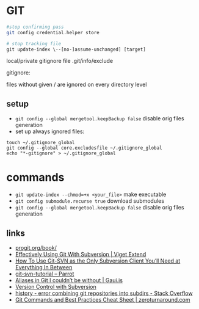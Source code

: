 # GIT
    
```bash
#stop confirming pass
git config credential.helper store

# stop tracking file
git update-index \--[no-]assume-unchanged] [target]
```

local/private gitignore file .git/info/exclude

gitignore:

files without given / are ignored on every directory level

## setup

* `git config --global mergetool.keepBackup false` disable orig files generation
* set up always ignored files:
```
touch ~/.gitignore_global
git config --global core.excludesfile ~/.gitignore_global
echo "*-gitignore" > ~/.gitignore_global
```

# commands

* `git update-index --chmod=+x <your_file>` make executable
* `git config submodule.recurse true` download submodules
* `git config --global mergetool.keepBackup false` disable orig files generation

## links

* [progit.org/book/](http://progit.org/book/)
* [Effectively Using Git With Subversion | Viget Extend](http://www.viget.com/extend/effectively-using-git-with-subversion/)
* [How To Use Git-SVN as the Only Subversion Client You’ll Need at Everything In Between](http://maymay.net/blog/2009/02/24/how-to-use-git-svn-as-the-only-subversion-client-youll-need/)
* [git-svn-tutorial – Parrot](http://trac.parrot.org/parrot/wiki/git-svn-tutorial)
* [Aliases in Git I couldn’t be without | Gaui.is](http://gaui.is/aliases-in-git-i-couldnt-be-without/)
* [Version Control with Subversion](http://svnbook.red-bean.com/)
* [history - error combining git repositories into subdirs - Stack Overflow](http://stackoverflow.com/questions/7798142/error-combining-git-repositories-into-subdirs)
* [Git Commands and Best Practices Cheat Sheet | zeroturnaround.com](http://zeroturnaround.com/rebellabs/git-commands-and-best-practices-cheat-sheet/)
